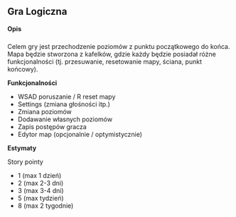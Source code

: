 Gra Logiczna
----

**Opis**
### 

Celem gry jest przechodzenie poziomów z punktu początkowego do końca. Mapa będzie stworzona z kafelków, gdzie każdy będzie posiadał różne funkcjonalności (tj. przesuwanie, resetowanie mapy, ściana, punkt końcowy).


**Funkcjonalności**

- WSAD poruszanie / R reset mapy
- Settings (zmiana głośności itp.)
- Zmiana poziomów
- Dodawanie własnych poziomów
- Zapis postępów gracza
- Edytor map (opcjonalnie / optymistycznie)

**Estymaty**

Story pointy
- 1 (max 1 dzień)
- 2 (max 2-3 dni)
- 3 (max 3-4 dni)
- 5 (max tydzień)
- 8 (max 2 tygodnie)